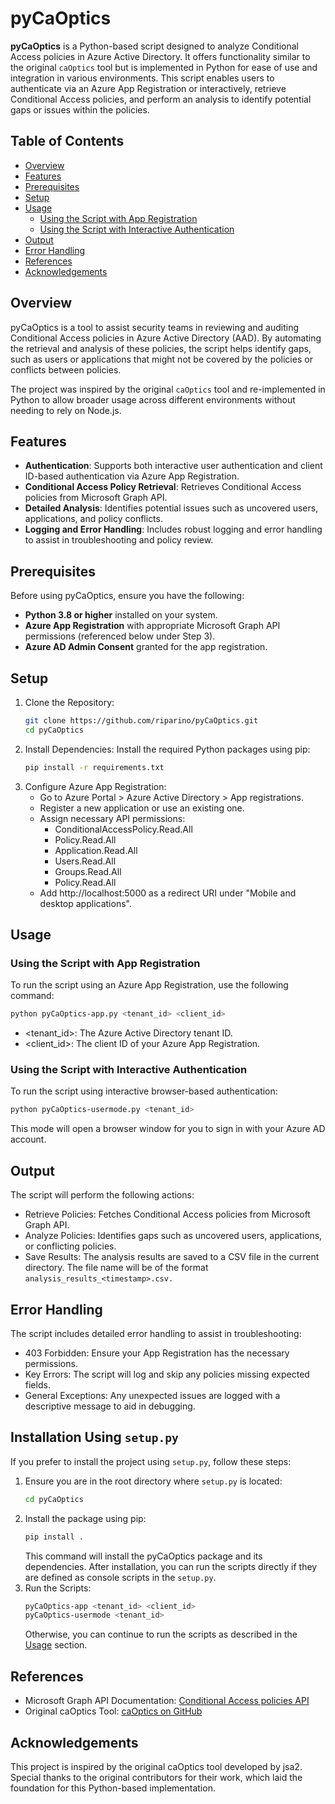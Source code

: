 # pyCaOptics

**pyCaOptics** is a Python-based script designed to analyze Conditional Access policies in Azure Active Directory. It offers functionality similar to the original `caOptics` tool but is implemented in Python for ease of use and integration in various environments. This script enables users to authenticate via an Azure App Registration or interactively, retrieve Conditional Access policies, and perform an analysis to identify potential gaps or issues within the policies.

## Table of Contents

- [Overview](#overview)
- [Features](#features)
- [Prerequisites](#prerequisites)
- [Setup](#setup)
- [Usage](#usage)
  - [Using the Script with App Registration](#using-the-script-with-app-registration)
  - [Using the Script with Interactive Authentication](#using-the-script-with-interactive-authentication)
- [Output](#output)
- [Error Handling](#error-handling)
- [References](#references)
- [Acknowledgements](#acknowledgements)

## Overview

pyCaOptics is a tool to assist security teams in reviewing and auditing Conditional Access policies in Azure Active Directory (AAD). By automating the retrieval and analysis of these policies, the script helps identify gaps, such as users or applications that might not be covered by the policies or conflicts between policies. 

The project was inspired by the original `caOptics` tool and re-implemented in Python to allow broader usage across different environments without needing to rely on Node.js.

## Features
- **Authentication**: Supports both interactive user authentication and client ID-based authentication via Azure App Registration.
- **Conditional Access Policy Retrieval**: Retrieves Conditional Access policies from Microsoft Graph API.
- **Detailed Analysis**: Identifies potential issues such as uncovered users, applications, and policy conflicts.
- **Logging and Error Handling**: Includes robust logging and error handling to assist in troubleshooting and policy review.

## Prerequisites

Before using pyCaOptics, ensure you have the following:

- **Python 3.8 or higher** installed on your system.
- **Azure App Registration** with appropriate Microsoft Graph API permissions (referenced below under Step 3).
- **Azure AD Admin Consent** granted for the app registration.

## Setup

1. Clone the Repository:
   ```sh
   git clone https://github.com/riparino/pyCaOptics.git
   cd pyCaOptics
   ```
2. Install Dependencies: Install the required Python packages using pip:
   ```sh
   pip install -r requirements.txt
   ```
3. Configure Azure App Registration:
    - Go to Azure Portal > Azure Active Directory > App registrations.
    - Register a new application or use an existing one.
    - Assign necessary API permissions:
        - ConditionalAccessPolicy.Read.All
        - Policy.Read.All
        - Application.Read.All
        - Users.Read.All
        - Groups.Read.All
        - Policy.Read.All
    - Add http://localhost:5000 as a redirect URI under "Mobile and desktop applications".

## Usage
### Using the Script with App Registration
To run the script using an Azure App Registration, use the following command:
   ```sh
   python pyCaOptics-app.py <tenant_id> <client_id>
   ```
- <tenant_id>: The Azure Active Directory tenant ID.
- <client_id>: The client ID of your Azure App Registration.

### Using the Script with Interactive Authentication
To run the script using interactive browser-based authentication:
   ```sh
   python pyCaOptics-usermode.py <tenant_id>
   ```
This mode will open a browser window for you to sign in with your Azure AD account.

## Output
The script will perform the following actions:

- Retrieve Policies: Fetches Conditional Access policies from Microsoft Graph API.
- Analyze Policies: Identifies gaps such as uncovered users, applications, or conflicting policies.
- Save Results: The analysis results are saved to a CSV file in the current directory. The file name will be of the format `analysis_results_<timestamp>.csv.`

## Error Handling
The script includes detailed error handling to assist in troubleshooting:
- 403 Forbidden: Ensure your App Registration has the necessary permissions.
- Key Errors: The script will log and skip any policies missing expected fields.
- General Exceptions: Any unexpected issues are logged with a descriptive message to aid in debugging.

## Installation Using `setup.py`
If you prefer to install the project using `setup.py`, follow these steps:
1. Ensure you are in the root directory where `setup.py` is located:
   ```sh
   cd pyCaOptics
   ```
2. Install the package using pip:
   ```sh
   pip install .
   ```
   This command will install the pyCaOptics package and its dependencies. After installation, you can run the scripts directly if they are defined as console scripts in the `setup.py`.
3. Run the Scripts:
    ```sh
    pyCaOptics-app <tenant_id> <client_id>
    pyCaOptics-usermode <tenant_id>
    ```
    Otherwise, you can continue to run the scripts as described in the [Usage](#usage) section.

## References
- Microsoft Graph API Documentation: [Conditional Access policies API](https://docs.microsoft.com/en-us/graph/api/conditionalaccessroot-list-policies?view=graph-rest-1.0&tabs=http)
- Original caOptics Tool: [caOptics on GitHub](https://github.com/jsa2/caOptics)

## Acknowledgements
This project is inspired by the original caOptics tool developed by jsa2. Special thanks to the original contributors for their work, which laid the foundation for this Python-based implementation.